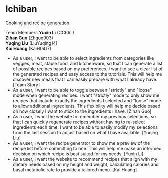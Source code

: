 # Ichiban
Cooking and recipe generation.

Team Members
**Yuxin Li** (CC66li)  
**Zihan Guo** (Zhguo903)  
**Yuqing Liu** (LiuYuqing14)  
**Kai Huang** (KaiH0417)

- As a user, I want to be able to select ingredients from categories like veggies, meat, staple
food, and kitchenware, so that I can generate a list of possible recipes based on my
preferences. I want to see a clear list of the generated recipes and easy access to the tutorials.
This will help me discover new meals that I can easily prepare with what I already have.
[Team Story]
- As a user, I want to be able to toggle between "strictly" and "loose" mode when generating
recipes. I want "strictly" mode to only show me recipes that include exactly the ingredients I
selected and "loose" mode to allow additional ingredients. This flexibility will help me
decide based on how closely I want to stick to the ingredients I have. [Zihan Guo]
- As a user, I want the website to remember my previous selections, so that I can quickly
regenerate recipes without having to re-select ingredients each time. I want to be able to
easily modify my selections from the last session to adjust based on what I have available.
[Yuqing Liu]
- As a user, I want the recipe generator to show me a preview of the recipe list before
committing to one. This will help me make an informed decision on which recipe is best
suited for my needs. [Yuxin Li]
- As a user, I want the website to recommend recipes that align with my dietary needs based on
my height and weight, calculating calories and basal metabolic rate to provide a tailored
menu. [Kai Huang]
